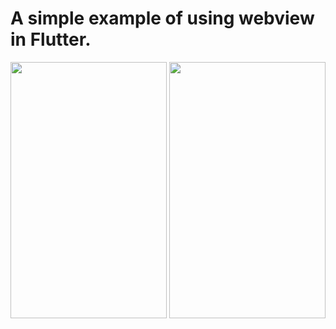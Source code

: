 # A simple example of using webview in Flutter.
<img src=https://user-images.githubusercontent.com/56589369/88194600-af0f9600-cc47-11ea-88dd-78c25c543220.png height="410" width="250">                  <img src=https://user-images.githubusercontent.com/56589369/88194616-b20a8680-cc47-11ea-8349-e4927637218c.png height="410" width="250">
